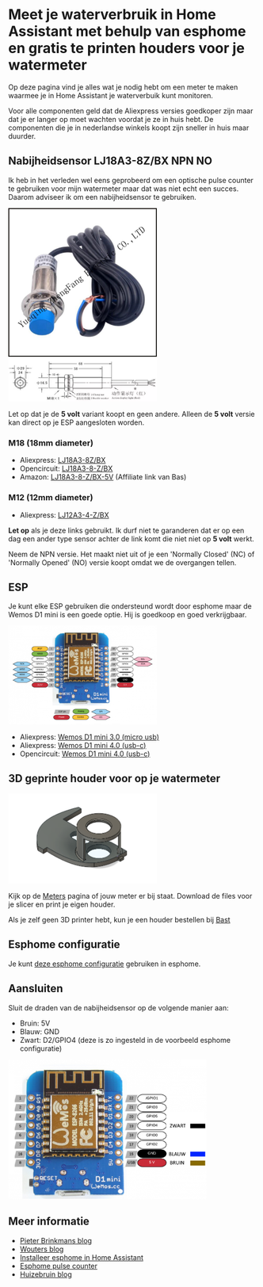 # Meet je waterverbruik in Home Assistant met behulp van esphome en gratis te printen houders voor je watermeter

Op deze pagina vind je alles wat je nodig hebt om een meter te maken waarmee je in Home Assistant je waterverbuik kunt monitoren.

Voor alle componenten geld dat de Aliexpress versies goedkoper zijn maar dat je er langer op moet wachten voordat je ze in huis hebt. De componenten die je in nederlandse winkels koopt zijn sneller in huis maar duurder.

## Nabijheidsensor LJ18A3-8Z/BX NPN NO
Ik heb in het verleden wel eens geprobeerd om een optische pulse counter te gebruiken voor mijn watermeter maar dat was niet echt een succes. Daarom adviseer ik om een nabijheidsensor te gebruiken.

<img src="images/HTB1PeJcRFXXXXX1aXXXq6xXFXXXm.jpg" alt="LJ18A3-8Z/BX" width="300"/>
<img src="images/diagram.png" alt="LJ18A3-8Z/BX diagram" width="300"/>

Let op dat je de **5 volt** variant koopt en geen andere. Alleen de **5 volt** versie kan direct op je ESP aangesloten worden.

### M18 (18mm diameter)
- Aliexpress: [LJ18A3-8Z/BX](https://www.aliexpress.com/item/32814668848.html)
- Opencircuit: [LJ18A3-8-Z/BX](https://opencircuit.nl/product/lj18a3-8-z-bx-5v-nabijheids-sensor-n-o-npn-8mm)
- Amazon: [LJ18A3-8-Z/BX-5V](https://amzn.to/3xtTYy9) (Affiliate link van Bas)

### M12 (12mm diameter)
- Aliexpress: [LJ12A3-4-Z/BX](https://www.aliexpress.com/item/32553311139.html)

**Let op** als je deze links gebruikt. Ik durf niet te garanderen dat er op een dag een ander type sensor achter de link komt die niet niet op **5 volt** werkt.

Neem de NPN versie. Het maakt niet uit of je een 'Normally Closed' (NC) of 'Normally Opened' (NO) versie koopt omdat we de overgangen tellen.

## ESP
Je kunt elke ESP gebruiken die ondersteund wordt door esphome maar de Wemos D1 mini is een goede optie. Hij is goedkoop en goed verkrijgbaar.

<img src="images/esp8266-wemos-d1-mini.png" alt="Wemos D1 Mini" width="300"/>

- Aliexpress: [Wemos D1 mini 3.0 (micro usb)](https://nl.aliexpress.com/item/32651747570.html)
- Aliexpress: [Wemos D1 mini 4.0 (usb-c)](https://nl.aliexpress.com/item/1005004527213280.html)
- Opencircuit: [Wemos D1 mini 4.0 (usb-c)](https://opencircuit.nl/product/wemos-d1-mini-v4.0-wifi-module)


## 3D geprinte houder voor op je watermeter

<img src="meters/aquadis_itron_tu1m15/aquadis_itron_tu1m15.png" alt="LJ18A3-8Z/BX" width="300"/>

Kijk op de [Meters](meters) pagina of jouw meter er bij staat. Download de files voor je slicer en print je eigen houder.

Als je zelf geen 3D printer hebt, kun je een houder bestellen bij [Bast](https://www.bast-hout.nl/)

## Esphome configuratie

Je kunt [deze esphome configuratie](yaml/watermeter.yaml) gebruiken in esphome. 

## Aansluiten
Sluit de draden van de nabijheidsensor op de volgende manier aan:
- Bruin: 5V
- Blauw: GND
- Zwart: D2/GPIO4 (deze is zo ingesteld in de voorbeeld esphome configuratie)

<img src="images/aansluiten.png" alt="Aansluiten Wemos D1" width="400"/>

## Meer informatie

- [Pieter Brinkmans blog](https://www.pieterbrinkman.com/2022/02/02/build-a-cheap-water-usage-sensor-using-esphome-home-assistant-and-a-proximity-sensor/)
- [Wouters blog](https://www.twoenter.nl/blog/domotica/watermeter-in-home-assistant-met-esphome/)
- [Installeer esphome in Home Assistant](https://esphome.io/guides/getting_started_hassio.html)
- [Esphome pulse counter](https://esphome.io/components/sensor/pulse_counter.html)
- [Huizebruin blog](https://www.huizebruin.nl/home-assistant/esphome/watermeter-uitlezen-in-home-assistant-met-esphome/_)